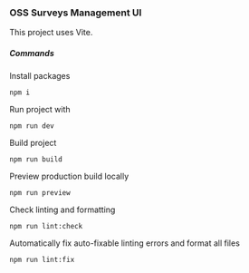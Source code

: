 ### OSS Surveys Management UI

This project uses Vite.

##### Commands

Install packages

```
npm i
```

Run project with

```
npm run dev
```

Build project

```
npm run build
```

Preview production build locally

```
npm run preview
```

Check linting and formatting

```
npm run lint:check
```

Automatically fix auto-fixable linting errors and format all files

```
npm run lint:fix
```
